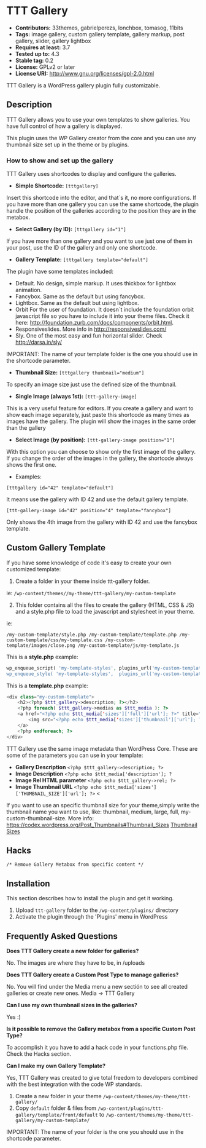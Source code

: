 # TTT Gallery

* **Contributors:** 33themes, gabrielperezs, lonchbox, tomasog, 11bits
* **Tags:** image gallery, custom gallery template, gallery markup, post gallery, slider, gallery lightbox
* **Requires at least:** 3.7
* **Tested up to:** 4.3
* **Stable tag:** 0.2 
* **License:** GPLv2 or later
* **License URI:** http://www.gnu.org/licenses/gpl-2.0.html

TTT Gallery is a WordPress gallery plugin fully customizable.

## Description

TTT Gallery allows you to use your own templates to show galleries. You have full control of how a gallery is displayed.

This plugin uses the WP Gallery creator from the core and you can use any thumbnail size set up in the theme or by plugins.

### How to show and set up the gallery

TTT Gallery uses shortcodes to display and configure the galleries.

* **Simple Shortcode:** `[tttgallery]` 

Insert this shortcode into the editor, and that´s it, no more configurations. If you have more than one gallery you can use the same shortcode, the plugin handle the position of the galleries according to the position they are in the metabox.

* **Select Gallery (by ID):** `[tttgallery id="1"]` 

If you have more than one gallery and you want to use just one of them in your post, use the ID of the gallery and only one shortcode.

* **Gallery Template:** `[tttgallery template="default"]`

The plugin have some templates included:

  * Default. No design, simple markup. It uses thickbox for lightbox animation.
  * Fancybox. Same as the default but using fancybox.
  * Lightbox. Same as the default but using lightbox.
  * Orbit For the user of foundation. It doesn´t include the foundation orbit javascript file so you have to include it into your theme files. Check it here: http://foundation.zurb.com/docs/components/orbit.html.
  * Responsiveslides. More info in http://responsiveslides.com/
  * Sly. One of the most easy and fun horizontal slider. Check http://darsa.in/sly/
  
  IMPORTANT: The name of your template folder is the one you should use in the shortcode parameter.

* **Thumbnail Size:** `[tttgallery thumbnail="medium"]`

To specify an image size just use the defined size of the thumbnail.

* **Single Image (always 1st):** `[ttt-gallery-image]` 

This is a very useful feature for editors. If you create a gallery and want to show each image separately, just paste this shortcode as many times as images have the gallery. The plugin will show the images in the same order than the gallery

* **Select Image (by position):** `[ttt-gallery-image position="1"]` 

With this option you can choose to show only the first image of the gallery. If you change the order of the images in the gallery, the shortcode always shows the first one.

* Examples:

`[tttgallery id="42" template="default"]` 

It means use the gallery with ID 42 and use the default gallery template. 

`[ttt-gallery-image id="42" position="4" template="fancybox"]` 

Only shows the 4th image from the gallery with ID 42 and use the fancybox template.


## Custom Gallery Template

If you have some knowledge of code it's easy to create your own customized template:

1. Create a folder in your theme inside ttt-gallery folder.

ie: `/wp-content/themes//my-theme/ttt-gallery/my-custom-template`

2. This folder contains all the files to create the gallery (HTML, CSS & JS) and a style.php file to load the javascript and stylesheet in your theme.

ie: 

`/my-custom-template/style.php
/my-custom-template/template.php
/my-custom-template/css/my-template.css
/my-custom-template/images/close.png
/my-custom-template/js/my-template.js`

This is a **style.php** example:

```php
wp_enqueue_script( 'my-template-styles', plugins_url('my-custom-template/js/my-template.js' , dirname(__FILE__) ), array('jquery'),'1.0', true);`
wp_enqueue_style( 'my-template-styles',  plugins_url('my-custom-template/css/my-template.css' , dirname(__FILE__) ) );
```

This is a **template.php** example:

```php
<div class="my-custom-template">
	<h2><?php $ttt_gallery->description; ?></h2>
	<?php foreach( $ttt_gallery->medias as $ttt_media ): ?>
	<a href="<?php echo $ttt_media['sizes']['full']['url']; ?>" title="<?php echo $ttt_media['description']; ?>" rel="<?php echo $ttt_gallery->rel; ?>">
		<img src="<?php echo $ttt_media['sizes']['thumbnail']['url']; ?>">
	</a>
	<?php endforeach; ?>
</div>
```

TTT Gallery use the same image metadata than WordPress Core. These are some of the parameters you can use in your template:

* **Gallery Description** `<?php $ttt_gallery->description; ?>`
* **Image Description** `<?php echo $ttt_media['description']; ?`
* **Image Rel HTML parameter** `<?php echo $ttt_gallery->rel; ?>`
* **Image Thumbnail URL** `<?php echo $ttt_media['sizes']['THUMBNAIL_SIZE']['url']; ?>` <

If you want to use an specific thumbnail size for your theme,simply write the thumbnail name you want to use, like: thumbnail, medium, large, full, my-custom-thumbnail-size. More info: https://codex.wordpress.org/Post_Thumbnails#Thumbnail_Sizes [Thumbnail Sizes](http://wordpress.org/ "Codex Wordpress.org")


## Hacks

`/* Remove Gallery Metabox from specific content */`


## Installation

This section describes how to install the plugin and get it working.

1. Upload `ttt-gallery` folder to the `/wp-content/plugins/` directory
2. Activate the plugin through the 'Plugins' menu in WordPress


## Frequently Asked Questions

**Does TTT Gallery create a new folder for galleries?**

No. The images are where they have to be, in /uploads

**Does TTT Gallery create a Custom Post Type to manage galleries?**

No. You will find under the Media menu a new sectión to see all created galleries or create new ones. Media -> TTT Gallery

**Can I use my own thumbnail sizes in the galleries?**

Yes :)

**Is it possible to remove the Gallery metabox from a specific Custom Post Type?**

To accomplish it you have to add a hack code in your functions.php file. Check the Hacks section.

**Can I make my own Gallery Template?**

Yes, TTT Gallery was created to give total freedom to developers combined with the best integration with the code WP standards.

1. Create a new folder in your theme `/wp-content/themes/my-theme/ttt-gallery/`
2. Copy `default` folder & files from `/wp-content/plugins/ttt-gallery/template/front/default` to `/wp-content/themes/my-theme/ttt-gallery/my-custom-template/`

IMPORTANT: The name of your folder is the one you should use in the shortcode parameter.
